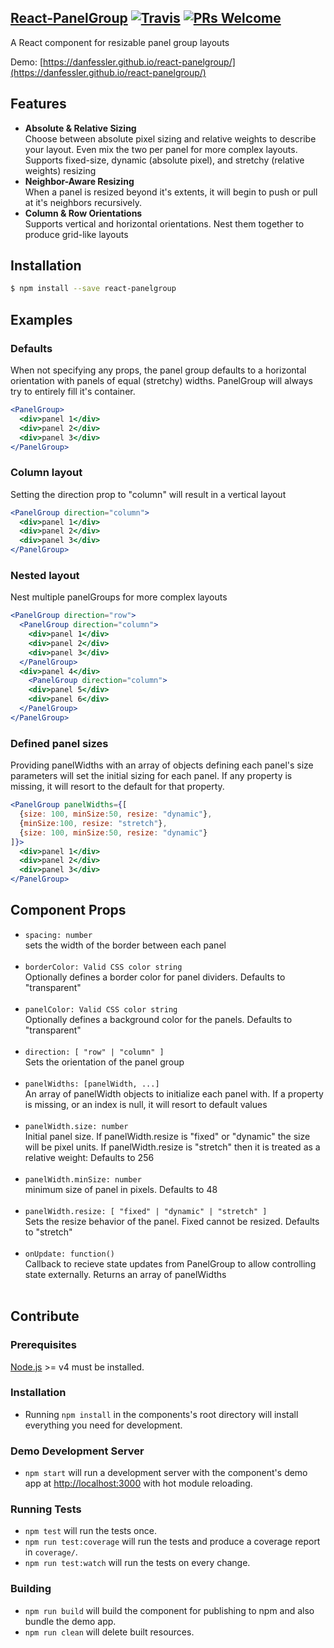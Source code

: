 ## [React-PanelGroup](https://danfessler.github.io/react-panelgroup/) [![Travis][build-badge]][build] [![PRs Welcome][PR-badge]][PRwelcome]

A React component for resizable panel group layouts<br/>

Demo: [https://danfessler.github.io/react-panelgroup/](https://danfessler.github.io/react-panelgroup/)

[build-badge]: https://img.shields.io/travis/DanFessler/react-panelgroup/master.svg?style=flat
[build]: https://travis-ci.org/DanFessler/react-panelgroup

[PR-badge]: https://img.shields.io/badge/PRs-welcome-brightgreen.svg
[PRwelcome]: CONTRIBUTING.md


## Features

 * **Absolute & Relative Sizing**  
   Choose between absolute pixel sizing and relative weights to describe your layout. Even mix the two per panel for more complex layouts. Supports fixed-size, dynamic (absolute pixel), and stretchy (relative weights) resizing
 * **Neighbor-Aware Resizing**  
   When a panel is resized beyond it's extents, it will begin to push or pull at it's neighbors recursively.
 * **Column & Row Orientations**  
   Supports vertical and horizontal orientations. Nest them together to produce grid-like layouts

## Installation

```sh
$ npm install --save react-panelgroup
```


## Examples

### Defaults

When not specifying any props, the panel group defaults to a horizontal orientation with panels of equal (stretchy) widths.  PanelGroup will always try to entirely fill it's container.

```jsx
<PanelGroup>
  <div>panel 1</div>
  <div>panel 2</div>
  <div>panel 3</div>
</PanelGroup>
```

### Column layout

Setting the direction prop to "column" will result in a vertical layout

```jsx
<PanelGroup direction="column">
  <div>panel 1</div>
  <div>panel 2</div>
  <div>panel 3</div>
</PanelGroup>
```


### Nested layout

Nest multiple panelGroups for more complex layouts

```jsx
<PanelGroup direction="row">
  <PanelGroup direction="column">
    <div>panel 1</div>
    <div>panel 2</div>
    <div>panel 3</div>
  </PanelGroup>
  <div>panel 4</div>
	<PanelGroup direction="column">
    <div>panel 5</div>
    <div>panel 6</div>
  </PanelGroup>
</PanelGroup>
```

### Defined panel sizes

Providing panelWidths with an array of objects defining each panel's size parameters will set the initial sizing for each panel.  If any property is missing, it will resort to the default for that property.

```jsx
<PanelGroup panelWidths={[
  {size: 100, minSize:50, resize: "dynamic"},
  {minSize:100, resize: "stretch"},
  {size: 100, minSize:50, resize: "dynamic"}
]}>
  <div>panel 1</div>
  <div>panel 2</div>
  <div>panel 3</div>
</PanelGroup>
```

## Component Props

- `spacing: number`<br/>
sets the width of the border between each panel <br/><br/>
- `borderColor: Valid CSS color string`<br/>
Optionally defines a border color for panel dividers. Defaults to "transparent" <br/><br/>
- `panelColor: Valid CSS color string`<br/>
Optionally defines a background color for the panels. Defaults to "transparent" <br/><br/>
- `direction: [ "row" | "column" ]`<br/>
Sets the orientation of the panel group <br/><br/>
- `panelWidths: [panelWidth, ...]`<br/>
An array of panelWidth objects to initialize each panel with.  If a property is missing, or an index is null, it will resort to default values <br/><br/>
- `panelWidth.size: number`<br/>
Initial panel size. If panelWidth.resize is "fixed" or "dynamic" the size will be pixel units.  If panelWidth.resize is "stretch" then it is treated as a relative weight: Defaults to 256<br/><br/>
- `panelWidth.minSize: number`<br/>
minimum size of panel in pixels.  Defaults to 48 <br/><br/>
- `panelWidth.resize: [ "fixed" | "dynamic" | "stretch" ]`<br/>
Sets the resize behavior of the panel.  Fixed cannot be resized. Defaults to "stretch" <br/><br/>
- `onUpdate: function()`<br/>
Callback to recieve state updates from PanelGroup to allow controlling state externally.  Returns an array of panelWidths <br/><br/>


## Contribute

### Prerequisites
[Node.js](http://nodejs.org/) >= v4 must be installed.

### Installation
- Running `npm install` in the components's root directory will install everything you need for development.

### Demo Development Server
- `npm start` will run a development server with the component's demo app at [http://localhost:3000](http://localhost:3000) with hot module reloading.

### Running Tests
- `npm test` will run the tests once.
- `npm run test:coverage` will run the tests and produce a coverage report in `coverage/`.
- `npm run test:watch` will run the tests on every change.

### Building
- `npm run build` will build the component for publishing to npm and also bundle the demo app.
- `npm run clean` will delete built resources.
